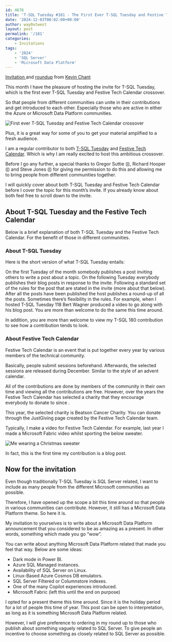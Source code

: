 ```yaml
---
id: 4676
title: 'T-SQL Tuesday #181 - The First Ever T-SQL Tuesday and Festive Tech Calendar Crossover'
date: '2024-12-03T00:02:00+00:00'
author: way0utwest
layout: post
permalink: '/181'
categories:
    - Invitations
tags:
    - '2024'
    - 'SQL Server'
    - 'Microsoft Data Platform'
---
```


[Invitation ](https://www.kevinrchant.com/2024/12/03/t-sql-tuesday-181-first-ever-t-sql-tuesday-and-festive-tech-calendar-crossover/) and [roundup](https://www.kevinrchant.com/2024/12/17/t-sql-tuesday-181-roundup/) from [Kevin Chant](https://www.kevinrchant.com/)

This month I have the pleasure of hosting the invite for T-SQL Tuesday, which is the first ever T-SQL Tuesday and Festive Tech Calendar crossover.

So that people from different communities can unite in their contributions and get introduced to each other. Especially those who are active in either the Azure or Microsoft Data Platform communities.

![First ever T-SQL Tuesday and Festive Tech Calendar crossover](https://i0.wp.com/www.kevinrchant.com/wp-content/uploads/2024/12/First-ever-T-SQL-Tuesday-and-Festive-Tech-Calendar-crossover-4.jpg?resize=1024%2C576&ssl=1)

Plus, it is a great way for some of you to get your material amplified to a fresh audience.

I am a regular contributor to both [T-SQL Tuesday](https://tsqltuesday.com/about/) and [Festive Tech Calendar](https://festivetechcalendar.com/). Which is why I am really excited to host this ambitious crossover.

Before I go any further, a special thanks to Gregor Suttie ([l](https://www.linkedin.com/in/gregorsuttie/)), Richard Hooper ([l](https://www.linkedin.com/in/%E2%98%81-richard-hooper/)) and Steve Jones ([l](https://www.linkedin.com/in/way0utwest/)) for giving me permission to do this and allowing me to bring people from different communities together.

I will quickly cover about both T-SQL Tuesday and Festive Tech Calendar before I cover the topic for this month’s invite. If you already know about both feel free to scroll down to the invite.

## About T-SQL Tuesday and the Festive Tech Calendar
Below is a brief explanation of both T-SQL Tuesday and the Festive Tech Calendar. For the benefit of those in different communities.

### About T-SQL Tuesday
Here is the short version of what T-SQL Tuesday entails:

On the first Tuesday of the month somebody publishes a post inviting others to write a post about a topic.
On the following Tuesday everybody publishes their blog posts in response to the invite. Following a standard set of the rules for the post that are stated in the invite (more about that below).
After all the posts have been published the host publishes a round-up of all the posts.
Sometimes there’s flexibility in the rules. For example, when I hosted T-SQL Tuesday 118 Bert Wagner produced a video to go along with his blog post. You are more than welcome to do the same this time around.

In addition, you are more than welcome to view my T-SQL 180 contribution to see how a contribution tends to look.

### About Festive Tech Calendar
Festive Tech Calendar is an event that is put together every year by various members of the technical community.

Basically, people submit sessions beforehand. Afterwards, the selected sessions are released during December. Similar to the style of an advent calendar.

All of the contributions are done by members of the community in their own time and viewing all the contributions are free. However, over the years the Festive Tech Calendar has selected a charity that they encourage everybody to donate to since .

This year, the selected charity is Beatson Cancer Charity. You can donate through the JustGiving page created by the Festive Tech Calendar team.

Typically, I make a video for Festive Tech Calendar. For example, last year I made a Microsoft Fabric video whilst sporting the below sweater.

![Me wearing a Christmas sweater](https://i0.wp.com/www.kevinrchant.com/wp-content/uploads/2023/12/Sweater.jpg?w=868&ssl=1)

In fact, this is the first time my contribution is a blog post.

## Now for the invitation
Even though traditionally T-SQL Tuesday is SQL Server related, I want to include as many people from the different Microsoft communities as possible.

Therefore, I have opened up the scope a bit this time around so that people in various communities can contribute. However, it still has a Microsoft Data Platform theme. So here it is.

My invitation to yourselves is to write about a Microsoft Data Platform announcement that you considered to be as amazing as a present. In other words, something which made you go “wow”.

You can write about anything Microsoft Data Platform related that made you feel that way. Below are some ideas:

- Dark mode in Power BI.
- Azure SQL Managed instances.
- Availability of SQL Server on Linux.
- Linux-Based Azure Cosmos DB emulators.
- SQL Server Filtered or Columnstore indexes.
- One of the many Copilot experiences introduced.
- Microsoft Fabric (left this until the end on purpose)

I opted for a present theme this time around. Since it is the holiday period for a lot of people this time of year. This post can be open to interpretation, as long as it is something Microsoft Data Platform related.

However, I will give preference to ordering in my round up to those who publish about something vaguely related to SQL Server. To give people an incentive to choose something as closely related to SQL Server as possible.